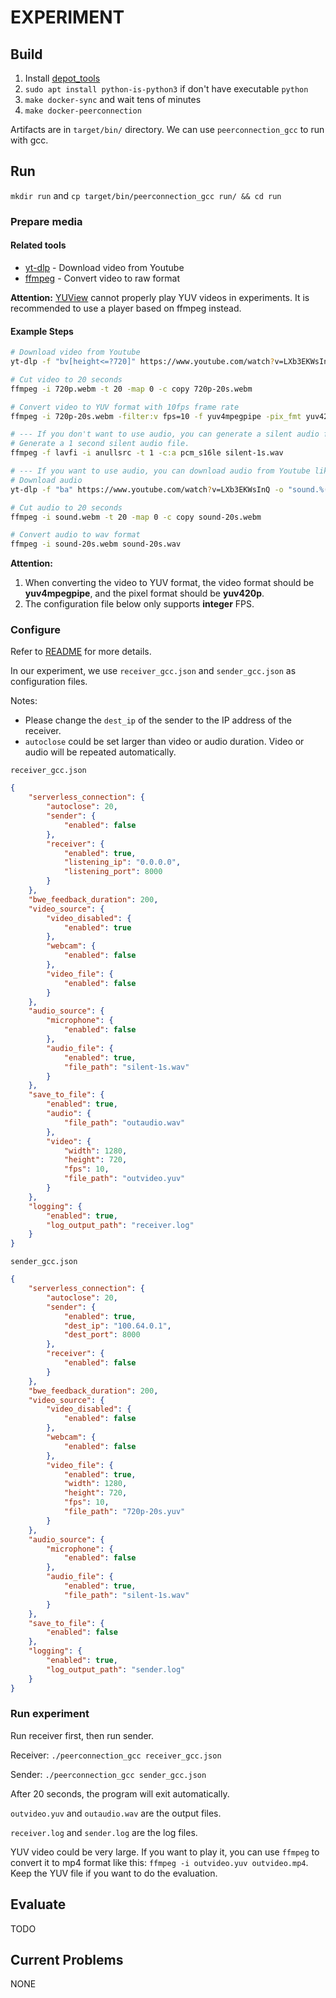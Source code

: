 # EXPERIMENT

## Build

1. Install [depot_tools](https://commondatastorage.googleapis.com/chrome-infra-docs/flat/depot_tools/docs/html/depot_tools_tutorial.html#_setting_up)
2. `sudo apt install python-is-python3` if don't have executable `python`
3. `make docker-sync` and wait tens of minutes
4. `make docker-peerconnection`

Artifacts are in `target/bin/` directory. We can use `peerconnection_gcc` to run with gcc.

## Run

`mkdir run` and `cp target/bin/peerconnection_gcc run/ && cd run`

### Prepare media

#### Related tools

- [yt-dlp](https://github.com/yt-dlp/yt-dlp) - Download video from Youtube
- [ffmpeg](https://ffmpeg.org/) - Convert video to raw format

**Attention:** [YUView](https://github.com/IENT/YUView) cannot properly play YUV videos in experiments. It is recommended to use a player based on ffmpeg instead.

#### Example Steps

``` bash
# Download video from Youtube
yt-dlp -f "bv[height<=?720]" https://www.youtube.com/watch?v=LXb3EKWsInQ -o "720p.%(ext)s"

# Cut video to 20 seconds
ffmpeg -i 720p.webm -t 20 -map 0 -c copy 720p-20s.webm

# Convert video to YUV format with 10fps frame rate
ffmpeg -i 720p-20s.webm -filter:v fps=10 -f yuv4mpegpipe -pix_fmt yuv420p 720p-20s.yuv

# --- If you don't want to use audio, you can generate a silent audio file like this ---
# Generate a 1 second silent audio file.
ffmpeg -f lavfi -i anullsrc -t 1 -c:a pcm_s16le silent-1s.wav

# --- If you want to use audio, you can download audio from Youtube like this ---
# Download audio
yt-dlp -f "ba" https://www.youtube.com/watch?v=LXb3EKWsInQ -o "sound.%(ext)s"

# Cut audio to 20 seconds
ffmpeg -i sound.webm -t 20 -map 0 -c copy sound-20s.webm

# Convert audio to wav format
ffmpeg -i sound-20s.webm sound-20s.wav

```

**Attention:**

1. When converting the video to YUV format, the video format should be **yuv4mpegpipe**, and the pixel format should be **yuv420p**.
2. The configuration file below only supports **integer** FPS.

### Configure

Refer to [README](./README.md) for more details.

In our experiment, we use `receiver_gcc.json` and `sender_gcc.json` as configuration files.

Notes:

- Please change the `dest_ip` of the sender to the IP address of the receiver.
- `autoclose` could be set larger than video or audio duration. Video or audio will be repeated automatically.

`receiver_gcc.json`

``` json
{
    "serverless_connection": {
        "autoclose": 20,
        "sender": {
            "enabled": false
        },
        "receiver": {
            "enabled": true,
            "listening_ip": "0.0.0.0",
            "listening_port": 8000
        }
    },
    "bwe_feedback_duration": 200,
    "video_source": {
        "video_disabled": {
            "enabled": true
        },
        "webcam": {
            "enabled": false
        },
        "video_file": {
            "enabled": false
        }
    },
    "audio_source": {
        "microphone": {
            "enabled": false
        },
        "audio_file": {
            "enabled": true,
            "file_path": "silent-1s.wav"
        }
    },
    "save_to_file": {
        "enabled": true,
        "audio": {
            "file_path": "outaudio.wav"
        },
        "video": {
            "width": 1280,
            "height": 720,
            "fps": 10,
            "file_path": "outvideo.yuv"
        }
    },
    "logging": {
        "enabled": true,
        "log_output_path": "receiver.log"
    }
}
```

`sender_gcc.json`

``` json
{
    "serverless_connection": {
        "autoclose": 20,
        "sender": {
            "enabled": true,
            "dest_ip": "100.64.0.1",
            "dest_port": 8000
        },
        "receiver": {
            "enabled": false
        }
    },
    "bwe_feedback_duration": 200,
    "video_source": {
        "video_disabled": {
            "enabled": false
        },
        "webcam": {
            "enabled": false
        },
        "video_file": {
            "enabled": true,
            "width": 1280,
            "height": 720,
            "fps": 10,
            "file_path": "720p-20s.yuv"
        }
    },
    "audio_source": {
        "microphone": {
            "enabled": false
        },
        "audio_file": {
            "enabled": true,
            "file_path": "silent-1s.wav"
        }
    },
    "save_to_file": {
        "enabled": false
    },
    "logging": {
        "enabled": true,
        "log_output_path": "sender.log"
    }
}
```

### Run experiment

Run receiver first, then run sender.

Receiver: `./peerconnection_gcc receiver_gcc.json`

Sender: `./peerconnection_gcc sender_gcc.json`

After 20 seconds, the program will exit automatically.

`outvideo.yuv` and `outaudio.wav` are the output files.

`receiver.log` and `sender.log` are the log files.

YUV video could be very large. If you want to play it, you can use `ffmpeg` to convert it to mp4 format like this: `ffmpeg -i outvideo.yuv outvideo.mp4`. Keep the YUV file if you want to do the evaluation.

## Evaluate

TODO

## Current Problems

NONE
